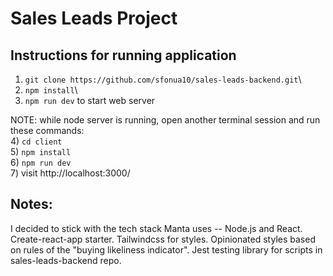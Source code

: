 # Sales Leads Project

## Instructions for running application
1) `git clone https://github.com/sfonua10/sales-leads-backend.git`\
2) `npm install`\
3) `npm run dev` to start web server

NOTE: while node server is running, open another terminal session and run these commands: \
4) `cd client`\
5) `npm install`\
6) `npm run dev`\
7) visit http://localhost:3000/

## Notes:
I decided to stick with the tech stack Manta uses -- Node.js and React. Create-react-app starter. Tailwindcss for styles. Opinionated styles based on rules of the "buying likeliness indicator". Jest testing library for scripts in sales-leads-backend repo.
